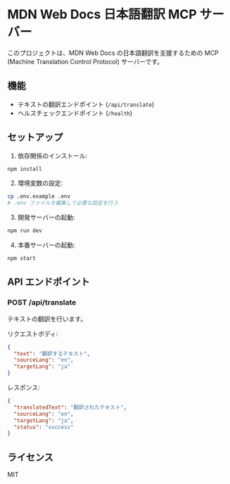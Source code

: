 # MDN Web Docs 日本語翻訳 MCP サーバー

このプロジェクトは、MDN Web Docs の日本語翻訳を支援するための MCP (Machine Translation Control Protocol) サーバーです。

## 機能

- テキストの翻訳エンドポイント (`/api/translate`)
- ヘルスチェックエンドポイント (`/health`)

## セットアップ

1. 依存関係のインストール:

```bash
npm install
```

2. 環境変数の設定:

```bash
cp .env.example .env
# .env ファイルを編集して必要な設定を行う
```

3. 開発サーバーの起動:

```bash
npm run dev
```

4. 本番サーバーの起動:

```bash
npm start
```

## API エンドポイント

### POST /api/translate

テキストの翻訳を行います。

リクエストボディ:

```json
{
  "text": "翻訳するテキスト",
  "sourceLang": "en",
  "targetLang": "ja"
}
```

レスポンス:

```json
{
  "translatedText": "翻訳されたテキスト",
  "sourceLang": "en",
  "targetLang": "ja",
  "status": "success"
}
```

## ライセンス

MIT
